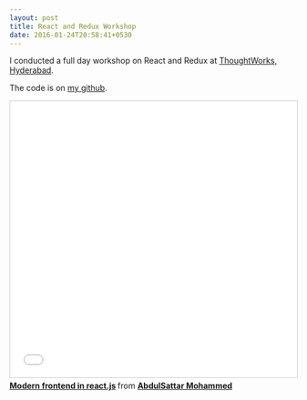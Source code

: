 ```yaml
---
layout: post
title: React and Redux Workshop
date: 2016-01-24T20:58:41+0530
---
```


I conducted a full day workshop on React and Redux at [ThoughtWorks, Hyderabad](https://www.thoughtworks.com/locations/hyderabad).

The code is on [my github](https://github.com/abdulsattar).

<iframe src="//www.slideshare.net/slideshow/embed_code/key/j6eHAUuD3JEwWV" width="595" height="485" frameborder="0" marginwidth="0" marginheight="0" scrolling="no" style="border:1px solid #CCC; border-width:1px; margin-bottom:5px; max-width: 100%;" allowfullscreen> </iframe> <div style="margin-bottom:5px"> <strong> <a href="//www.slideshare.net/codingtales/modern-frontend-in-reactjs" title="Modern frontend in react.js" target="_blank">Modern frontend in react.js</a> </strong> from <strong><a href="//www.slideshare.net/codingtales" target="_blank">AbdulSattar Mohammed</a></strong> </div>
